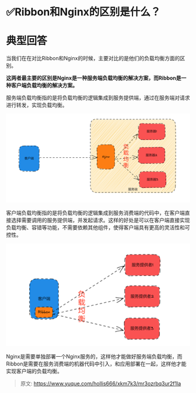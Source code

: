 # ✅Ribbon和Nginx的区别是什么？

# 典型回答


当我们在在对比Ribbon和Nginx的时候，主要对比的是他们的负载均衡方面的区别。



**这两者最主要的区别是Nginx是一种服务端负载均衡的解决方案，而Ribbon是一种客户端负载均衡的解决方案。**



服务端负载均衡指的是将负载均衡的逻辑集成到服务提供端，通过在服务端对请求进行转发，实现负载均衡。



![1681550255675-ae1143cb-93b0-415c-98d5-e41c1577165e.png](./img/Tec3cMyE2XbqADbr/1681550255675-ae1143cb-93b0-415c-98d5-e41c1577165e-729422.png)



客户端负载均衡指的是将负载均衡的逻辑集成到服务消费端的代码中，在客户端直接选择需要调用的服务提供端，并发起请求。这样的好处是可以在客户端直接实现负载均衡、容错等功能，不需要依赖其他组件，使得客户端具有更高的灵活性和可控性。



![1681550362054-7aa652d7-afdb-4e58-a6de-c5862dc39387.png](./img/Tec3cMyE2XbqADbr/1681550362054-7aa652d7-afdb-4e58-a6de-c5862dc39387-128426.png)



Nginx是需要单独部署一个Nginx服务的，这样他才能做好服务端负载均衡，而Ribbon是需要在服务消费端的机器代码中引入，和应用部署在一起，这样他才能实现客户端的负载均衡。

  
 



> 原文: <https://www.yuque.com/hollis666/xkm7k3/mr3ozrbq3ur2f1la>